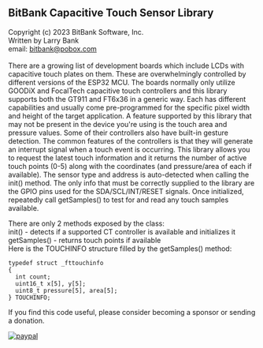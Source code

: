 BitBank Capacitive Touch Sensor Library<br>
---------------------------------------
Copyright (c) 2023 BitBank Software, Inc.<br>
Written by Larry Bank<br>
email: bitbank@pobox.com<br>
<br>
There are a growing list of development boards which include LCDs with capacitive touch plates on them. These are overwhelmingly controlled by different versions of the ESP32 MCU. The boards normally only utilize GOODiX and FocalTech capacitive touch controllers and this library supports both the GT911 and FT6x36 in a generic way. Each has different capabilities and usually come pre-programmed for the specific pixel width and height of the target application. A feature supported by this library that may not be present in the device you're using is the touch area and pressure values. Some of their controllers also have built-in gesture detection. The common features of the controllers is that they will generate an interrupt signal when a touch event is occurring. This library allows you to request the latest touch information and it returns the number of active touch points (0-5) along with the coordinates (and pressure/area of each if available). The sensor type and address is auto-detected when calling the init() method. The only info that must be correctly supplied to the library are the GPIO pins used for the SDA/SCL/INT/RESET signals. Once initialized, repeatedly call getSamples() to test for and read any touch samples available.<br>

There are only 2 methods exposed by the class:<br>
init() - detects if a supported CT controller is available and initializes it<br>
getSamples() - returns touch points if available<br>
Here is the TOUCHINFO structure filled by the getSamples() method:<br>
```
typedef struct _fttouchinfo
{
  int count;
  uint16_t x[5], y[5];
  uint8_t pressure[5], area[5];
} TOUCHINFO;
```

If you find this code useful, please consider becoming a sponsor or sending a donation.

[![paypal](https://www.paypalobjects.com/en_US/i/btn/btn_donateCC_LG.gif)](https://www.paypal.com/cgi-bin/webscr?cmd=_s-xclick&hosted_button_id=SR4F44J2UR8S4)


